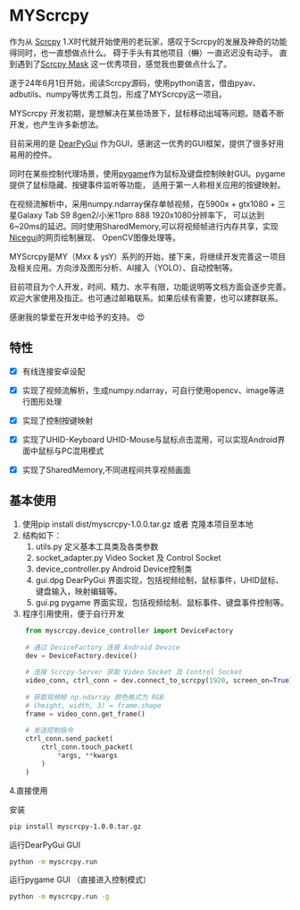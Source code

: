 # MYScrcpy

作为从 [Scrcpy](https://github.com/Genymobile/scrcpy/) 1.X时代就开始使用的老玩家，感叹于Scrcpy的发展及神奇的功能得同时，也一直想做点什么。 
碍于手头有其他项目（~~懒~~）一直迟迟没有动手。 
直到遇到了[Scrcpy Mask](https://github.com/AkiChase/scrcpy-mask) 这一优秀项目，感觉我也要做点什么了。

遂于24年6月1日开始，阅读Scrcpy源码，使用python语言，借由pyav、adbutils、numpy等优秀工具包，形成了MYScrcpy这一项目。

MYScrcpy 开发初期，是想解决在某些场景下，鼠标移动出域等问题。随着不断开发，也产生许多新想法。

目前采用的是 [DearPyGui](https://github.com/hoffstadt/DearPyGui) 作为GUI，感谢这一优秀的GUI框架，提供了很多好用易用的控件。

同时在某些控制代理场景，使用[pygame](https://www.pygame.org/)作为鼠标及键盘控制映射GUI。pygame提供了鼠标隐藏、按键事件监听等功能，
适用于第一人称相关应用的按键映射。

在视频流解析中，采用numpy.ndarray保存单帧视频，在5900x + gtx1080 + 三星Galaxy Tab S9 8gen2/小米11pro 888 1920x1080分辨率下，
可以达到6~20ms的延迟。同时使用SharedMemory,可以将视频帧进行内存共享，实现[Nicegui](https://github.com/zauberzeug/nicegui)的网页绘制展现、
OpenCV图像处理等。

MYScrcpy是MY（Mxx & ysY）系列的开始，接下来，将继续开发完善这一项目及相关应用。方向涉及图形分析、AI接入（YOLO）、自动控制等。

目前项目为个人开发，时间、精力、水平有限，功能说明等文档方面会逐步完善。欢迎大家使用及指正。也可通过邮箱联系。如果后续有需要，也可以建群联系。

感谢我的挚爱在开发中给予的支持。 :heart_eyes:


## 特性

- [x] 有线连接安卓设配
- [x] 实现了视频流解析，生成numpy.ndarray，可自行使用opencv、image等进行图形处理
- [x] 实现了控制按键映射
- [x] 实现了UHID-Keyboard UHID-Mouse与鼠标点击混用，可以实现Android界面中鼠标与PC混用模式
- [X] 实现了SharedMemory,不同进程间共享视频画面


## 基本使用

1. 使用pip install dist/myscrcpy-1.0.0.tar.gz 或者 克隆本项目至本地
2. 结构如下：
   1. utils.py
   定义基本工具类及各类参数
   2. socket_adapter.py
   Video Socket 及 Control Socket
   3. device_controller.py
   Android Device控制类
   4. gui.dpg
   DearPyGui 界面实现，包括视频绘制，鼠标事件，UHID鼠标、键盘输入，映射编辑等。
   5. gui.pg
   pygame 界面实现，包括视频绘制、鼠标事件、键盘事件控制等。
3. 程序引用使用，便于自行开发
```python
    from myscrcpy.device_controller import DeviceFactory
    
    # 通过 DeviceFactory 连接 Android Device
    dev = DeviceFactory.device()
    
    # 连接 Scrcpy-Server 获取 Video Socket 及 Control Socket
    video_conn, ctrl_conn = dev.connect_to_scrcpy(1920, screen_on=True)
    
    # 获取视频帧 np.ndarray 颜色格式为 RGB
    # (height, width, 3) = frame.shape
    frame = video_conn.get_frame()
    
    # 发送控制指令
    ctrl_conn.send_packet(
        ctrl_conn.touch_packet(
            *args, **kwargs
        )
    )
```

4.直接使用

安装
```bash
pip install myscrcpy-1.0.0.tar.gz
```

运行DearPyGui GUI
```bash
python -m myscrcpy.run
```

运行pygame GUI （直接进入控制模式）
```bash
python -m myscrcpy.run -g
```
